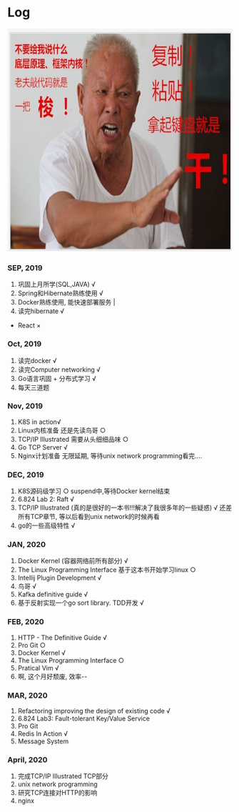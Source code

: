 # Log

<div align=center>
<img src="https://github.com/zzzyyyxxxmmm/basics/blob/master/image/1.png" width="700" height="500">
</div>

### SEP, 2019
1. 巩固上月所学(SQL,JAVA) √
2. Spring和Hibernate熟练使用 √
3. Docker熟练使用, 能快速部署服务 |
4. 读完hibernate √
* React ×

### Oct, 2019
1. 读完docker √
2. 读完Computer networking √
3. Go语言巩固 + 分布式学习 √
4. 每天三道题

### Nov, 2019
1. K8S in action√
2. Linux内核准备 还是先读鸟哥 ○
3. TCP/IP Illustrated 需要从头细细品味 ○
4. Go TCP Server √
5. Nginx计划准备 无限延期, 等待unix network programming看完....

### DEC, 2019
1. K8S源码级学习 ○ suspend中,等待Docker kernel结束
2. 6.824 Lab 2: Raft √
3. TCP/IP Illustrated (真的是很好的一本书!!!解决了我很多年的一些疑惑) √ 还差所有TCP章节, 等以后看到unix network的时候再看
4. go的一些高级特性 √ 

### JAN, 2020
1. Docker Kernel (容器网络前所有部分) √
2. The Linux Programming Interface 基于这本书开始学习linux ○
3. Intellij Plugin Development √
4. 鸟哥 √
5. Kafka definitive guide √
6. 基于反射实现一个go sort library. TDD开发 √

### FEB, 2020
1. HTTP - The Definitive Guide √
2. Pro Git ○
3. Docker Kernel √
4. The Linux Programming Interface ○ 
5. Pratical Vim √
6. 啊, 这个月好颓废, 效率--

### MAR, 2020
1. Refactoring improving the design of existing code √
2. 6.824 Lab3: Fault-tolerant Key/Value Service
3. Pro Git
4. Redis In Action √ 
5. Message System

### April, 2020
1. 完成TCP/IP Illustrated TCP部分
2. unix network programming
3. 研究TCP连接对HTTP的影响
4. nginx